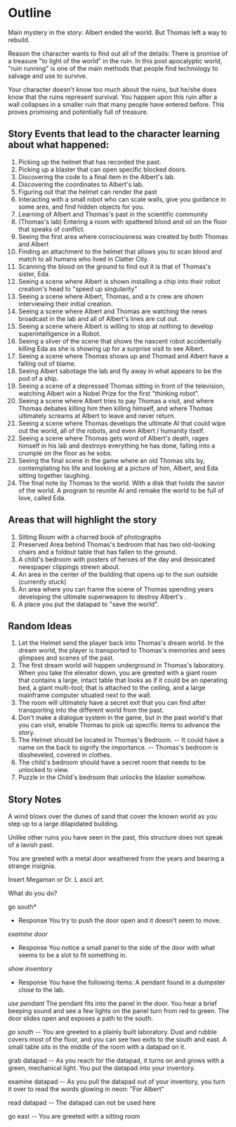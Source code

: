 # Outline
Main mystery in the story: Albert ended the world.  But Thomas left a way to rebuild.

Reason the character wants to find out all of the details: There is promise of a treasure "to light of the world"  in the ruin.  In this post apocalyptic world, "ruin running" is one of the main methods that people find technology to salvage and use to survive.

Your character doesn't know too much about the ruins, but he/she does know that the ruins represent survival.  You happen upon this ruin after a wall collapses in a smaller ruin that many people have entered before.  This proves promising and potentially full of treasure. 

## Story Events that lead to the character learning about what happened:
1. Picking up the helmet that has recorded the past.
1. Picking up a blaster that can open specific blocked doors.
1. Discovering the code to a final item in the Albert's lab.
1. Discovering the coordinates to Albert's lab.
1. Figuring out that the helmet can render the past
1. Interacting with a small robot who can scale walls, give you guidance in some ares, and find hidden objects for you.
1. Learning of Albert and Thomas's past in the scientific community
1. (Thomas's lab) Entering a room with spattered blood and oil on the floor that speaks of conflict.
1. Seeing the first area where consciousness was created by both Thomas and Albert
1. Finding an attachment to the helmet that allows you to scan blood and match to all humans who lived in Clatter City.
1. Scanning the blood on the ground to find out it is that of Thomas's sister, Eda.
1. Seeing a scene where Albert is shown installing a chip into their robot creation's head to "speed up singularity"
1. Seeing a scene where Albert, Thomas, and a tv crew are shown interviewing their initial creation.
1. Seeing a scene where Albert and Thomas are watching the news broadcast in the lab and all of Albert's lines are cut out.
1. Seeing a scene where Albert is willing to stop at nothing to develop superintelligence in a Robot.
1. Seeing a sliver of the scene that shows the nascent robot accidentally killing Eda as she is showing up for a surprise visit to see Albert.
1. Seeing a scene where Thomas shows up and Thomad and Albert have a falling out of blame.
1. Seeing Albert sabotage the lab and fly away in what appears to be the pod of a ship.
1. Seeing a scene of a depressed Thomas sitting in front of the television, watching Albert win a Nobel Prize for the first "thinking robot".
1. Seeing a scene where Albert tries to pay Thomas a visit, and where Thomas debates killing him then killing himself, and where Thomas ultimately screams at Albert to leave and never return.
1. Seeing a scene where Thomas develops the ultimate AI that could wipe out the world, all of the robots, and even Albert / humanity itself.
1. Seeing a scene where Thomas gets word of Albert's death, rages himself in his lab and destroys everything he has done, falling into a crumple on the floor as he sobs.
1. Seeing the final scene in the game where an old Thomas sits by, contemplating his life and looking at a picture of him, Albert, and Eda sitting together laughing.
1. The final note by Thomas to the world. With a disk that holds the savior of the world.  A program to reunite AI and remake the world to be full of love, called Eda.

## Areas that will highlight the story  
1. Sitting Room with a charred book of photographs
1. Preserved Area behind Thomas's bedroom that has two old-looking chairs and a foldout table that has fallen to the ground. 
1. A child's bedroom with posters of heroes of the day and dessicated newspaper clippings strewn about. 
1. An area in the center of the building that opens up to the sun outside (currently stuck) 
1. An area where you can frame the scene of Thomas spending years developing the ultimate superweapon to destroy Albert's .
1. A place you put the datapad to "save the world".

## Random Ideas
1. Let the Helmet send the player back into Thomas's dream world.  In the dream world, the player is transported to Thomas's memories and sees glimpses and scenes of the past.
1. The first dream world will happen underground in Thomas's laboratory. When you take the elevator down, you are greeted with a giant room that contains a large, intact table that looks as if it could be
an operating bed, a giant multi-tool; that is attached to the ceiling, and a large mainframe computer situated next to the wall.
1. The room will ultimately have a secret exit that you can find after transporting into the different world from the past. 
1. Don't make a dialogue system in the game, but in the past world's that you can visit, enable Thomas to pick up specific items to advance the story.
1. The Helmet should be located in Thomas's Bedroom.
-- It could have a name on the back to signify the importance.
-- Thomas's bedroom is dissheveled, covered in clothes.
1. The child's bedroom should have a secret room that needs to be unlocked to view.
1. Puzzle in the Child's bedroom that unlocks the blaster somehow.

## Story Notes
A wind blows over the dunes of sand that cover the known world as you step up to a large dilapidated building.

Unlike other ruins you have seen in the past, this structure does not speak of a lavish past.

You are greeted with a metal door weathered from the years and bearing a strange insignia.

Insert Megaman or Dr. L ascii art.

What do you do?

go south*

- Response
You try to push the door open and it doesn't seem to move.

*examine door*

- Response
You notice a small panel to the side of the door with what seems to be a slot to fit something in.

*show inventory*

- Response
You have the following items:
A pendant found in a dumpster close to the lab.

*use pendant*
The pendant fits into the panel in the door.
You hear a brief beeping sound and see a few lights on the panel turn from red to green.
The door slides open and exposes a path to the south.

*go south*
-- You are greeted to a plainly built laboratory.  Dust and rubble covers most of the floor, and you can see two exits to the south and east.
A small table sits in the middle of the room with a datapad on it. 

grab datapad
-- As you reach for the datapad, it turns on and grows with a green, mechanical light.
You put the datapad into your inventory.

examine datapad
-- As you pull the datapad out of your inventory, you turn it over to read the words glowing in neon:
"For Albert"

read datapad
-- The datapad can not be used here

go east
-- You are greeted with a sitting room 



